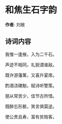 # 和焦生石字韵

**作者**: 刘敞

## 诗词内容

我惟一逢掖，入为二千石。

声迹不相同，礼貎谓谁敌。

既许游藩篱，又喜升宴席。

酌酒浇磥魁，赋诗听警策。

朋从常苦少，佳节古所惜。

既醉忘形骸，笑言俱莫逆。

使公贵且寿，富有贫贱客。

